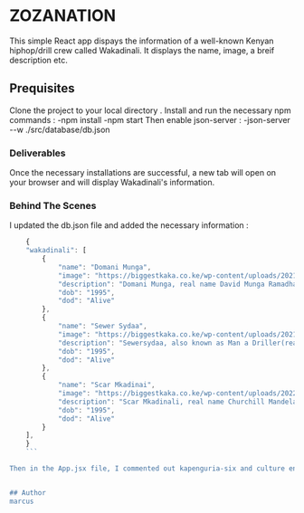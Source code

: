 # ZOZANATION

This simple React app dispays the information of a well-known Kenyan hiphop/drill crew called Wakadinali.
It displays the name, image, a breif description etc.

## Prequisites

Clone the project to your local directory .
Install and run the necessary npm commands :
    -npm install
    -npm start
Then enable json-server :
    -json-server --w ./src/database/db.json

### Deliverables

Once the necessary installations are successful, a new tab will open on your browser and will display Wakadinali's information.

### Behind The Scenes
I updated the db.json file and added the necessary information :
```jsx
    {
    "wakadinali": [
        {
            "name": "Domani Munga",
            "image": "https://biggestkaka.co.ke/wp-content/uploads/2021/09/DOmani-Munga-od0gja5h.jpg",
            "description": "Domani Munga, real name David Munga Ramadhan. His nicknames are Wuzu, Dochman Mwizi, and Doche. Domani is a lyricist and has mastered the game ever since he came out. Fans applaud him for his catchy hooks and choruses, which are relatable in modern society. Indeed, Wakadinali is not Wakadinali without Domani Munga.",
            "dob": "1995",
            "dod": "Alive"
        },
        {
            "name": "Sewer Sydaa",
            "image": "https://biggestkaka.co.ke/wp-content/uploads/2021/11/Sewersydaa-agyxNma0.jpg",
            "description": "Sewersydaa, also known as Man a Driller(real name Salim Ali Tangut), started off as an editor and DOP before joining Wakadinali as an artist. He is best known for his edits under the name Slim Visuals. He directed and edited several Wakadinali music videos before Wakadinali even became famous. One of his most notable projects is Wakadinali’s “Morio Anzenza” music video, featuring Dyana Cods.",
            "dob": "1995",
            "dod": "Alive"
        },
        {
            "name": "Scar Mkadinai",
            "image": "https://biggestkaka.co.ke/wp-content/uploads/2022/01/Scar-Mkadinali-RbeVVolm.jpg",
            "description": "Scar Mkadinali, real name Churchill Mandela, is a member of Wakadinali, together with Domani Munga, they co-founded the group name Wakadinali and their record label, Zoza Nation, also known as Rong Rende. Scar Mkadinali is best known for his 2019 solo project “Kovu,” which is one of the most remixed Kenyan songs of all time. The “Kovu” instrumental also helped Mbogi Genje establish their musical career with their song “Kidungi“.",
            "dob": "1995",
            "dod": "Alive"
        }
    ],
    }
    ```

Then in the App.jsx file, I commented out kapenguria-six and culture endpoints and added the wakadinali end point.


## Author
marcus